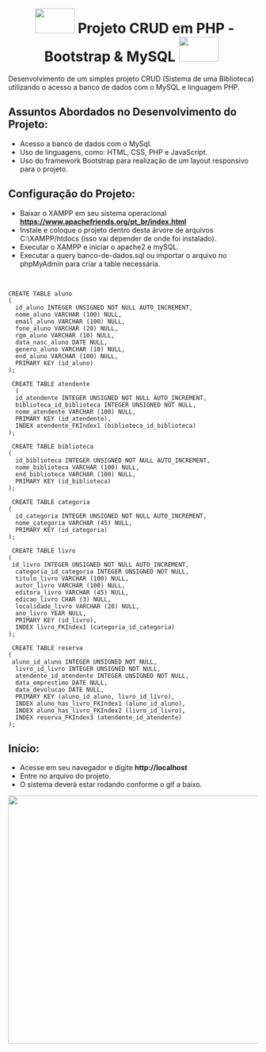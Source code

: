 **<h1 align="center">&nbsp;<img height="50" width="80" src="https://user-images.githubusercontent.com/62439381/159171737-c6465fff-b437-4198-9c7c-ab72fa0b5a1f.gif"> Projeto CRUD em PHP - Bootstrap & MySQL <img height="50" width="80" src="https://user-images.githubusercontent.com/62439381/159171737-c6465fff-b437-4198-9c7c-ab72fa0b5a1f.gif">&nbsp;</h1>**

Desenvolvimento de um simples projeto CRUD (Sistema de uma Biblioteca) utilizando o acesso a banco de dados com o MySQL e linguagem PHP.

## Assuntos Abordados no Desenvolvimento do Projeto:

- Acesso a banco de dados com o MySql.
- Uso de linguagens, como: HTML, CSS, PHP e JavaScript.
- Uso do framework Bootstrap para realização de um layout responsivo para o projeto.

## Configuração do Projeto:

- Baixar o XAMPP em seu sistema operacional **https://www.apachefriends.org/pt_br/index.html**
- Instale e coloque o projeto dentro desta árvore de arquivos C:\XAMPP/htdocs (isso vai depender de onde foi instalado).
- Executar o XAMPP e iniciar o apache2 e mySQL.
- Executar a query banco-de-dados.sql ou importar o arquivo no phpMyAdmin para criar a table necessária.
<br>

```
CREATE TABLE aluno
(
  id_aluno INTEGER UNSIGNED NOT NULL AUTO_INCREMENT,
  nome_aluno VARCHAR (100) NULL,
  email_aluno VARCHAR (100) NULL,
  fone_aluno VARCHAR (20) NULL,
  rgm_aluno VARCHAR (10) NULL,
  data_nasc_aluno DATE NULL,
  genero_aluno VARCHAR (10) NULL,
  end_aluno VARCHAR (100) NULL,
  PRIMARY KEY (id_aluno)
);

 CREATE TABLE atendente
  (
  id_atendente INTEGER UNSIGNED NOT NULL AUTO_INCREMENT,
  biblioteca_id_biblioteca INTEGER UNSIGNED NOT NULL, 
  nome_atendente VARCHAR (100) NULL,
  PRIMARY KEY (id_atendente),
  INDEX atendente_FKIndex1 (biblioteca_id_biblioteca)
);

 CREATE TABLE biblioteca
(
  id_biblioteca INTEGER UNSIGNED NOT NULL AUTO_INCREMENT,
  nome_biblioteca VARCHAR (100) NULL,
  end_biblioteca VARCHAR (100) NULL,
  PRIMARY KEY (id_biblioteca)
);

 CREATE TABLE categoria
(
  id_categoria INTEGER UNSIGNED NOT NULL AUTO_INCREMENT,
  nome_categoria VARCHAR (45) NULL,
  PRIMARY KEY (id_categoria)
);

 CREATE TABLE livro
(
 id_livro INTEGER UNSIGNED NOT NULL AUTO_INCREMENT,
  categoria_id_categoria INTEGER UNSIGNED NOT NULL,
  titulo_livro VARCHAR (100) NULL,
  autor_livro VARCHAR (100) NULL,
  editora_livro VARCHAR (45) NULL,
  edicao_livro CHAR (3) NULL,
  localidade_livro VARCHAR (20) NULL,
  ano_livro YEAR NULL,
  PRIMARY KEY (id_livro),
  INDEX livro_FKIndex1 (categoria_id_categoria)
);

 CREATE TABLE reserva
(
 aluno_id_aluno INTEGER UNSIGNED NOT NULL,
  livro_id_livro INTEGER UNSIGNED NOT NULL,
  atendente_id_atendente INTEGER UNSIGNED NOT NULL,
  data_emprestimo DATE NULL,
  data_devolucao DATE NULL,
  PRIMARY KEY (aluno_id_aluno, livro_id_livro),
  INDEX aluno_has_livro_FKIndex1 (aluno_id_aluno),
  INDEX aluno_has_livro_FKIndex2 (livro_id_livro),
  INDEX reserva_FKIndex3 (atendente_id_atendente)
);
```
## Início:

- Acesse em seu navegador e digite **http://localhost**
- Entre no arquivo do projeto.
- O sistema deverá estar rodando conforme o gif a baixo.


<img height="500" width="1280" align="center" justify="center" src="https://user-images.githubusercontent.com/62439381/159144524-92f4d84e-f73e-4a7d-ac07-0b7e0b17b3a6.gif">

#    
